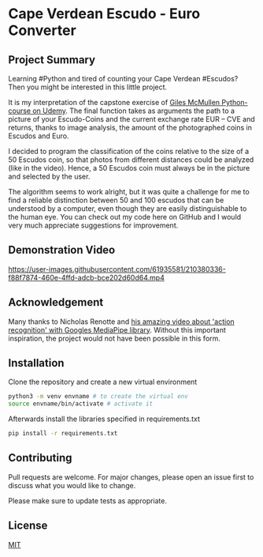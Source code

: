 # Cape Verdean Escudo - Euro Converter

## Project Summary

Learning #Python and tired of counting your Cape Verdean #Escudos? Then you might be interested in this little project. 

It is my interpretation of the capstone exercise of [Giles McMullen Python-course on Udemy](https://www.udemy.com/course/the-complete-python-programmer-bootcamp/). The final function takes as arguments the path to a picture of your Escudo-Coins and the current exchange rate EUR – CVE and returns, thanks to image analysis, the amount of the photographed coins in Escudos and Euro.

I decided to program the classification of the coins relative to the size of a 50 Escudos coin, so that photos from different distances could be analyzed (like in the video). Hence, a 50 Escudos coin must always be in the picture and selected by the user.

The algorithm seems to work alright, but it was quite a challenge for me to find a reliable distinction between 50 and 100 escudos that can be understood by a computer, even though they are easily distinguishable to the human eye. You can check out my code here on GitHub and I would very much appreciate suggestions for improvement.

## Demonstration Video

https://user-images.githubusercontent.com/61935581/210380336-f88f7874-460e-4ffd-adcb-bce202d60d64.mp4

## Acknowledgement

Many thanks to Nicholas Renotte and [his amazing video about 'action recognition' with Googles MediaPipe library](https://www.youtube.com/watch?v=doDUihpj6ro). Without this important inspiration, the project would not have been possible in this form.

## Installation

Clone the repository and create a new virtual environment

```bash
python3 -m venv envname # to create the virtual env
source envname/bin/activate # activate it
```

Afterwards install the libraries specified in requirements.txt

```bash
pip install -r requirements.txt
```

## Contributing

Pull requests are welcome. For major changes, please open an issue first
to discuss what you would like to change.

Please make sure to update tests as appropriate.

## License

[MIT](https://choosealicense.com/licenses/mit/)
